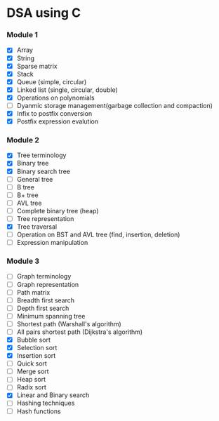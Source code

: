 # DSA using C

### Module 1

- [x] Array
- [x] String
- [x] Sparse matrix
- [x] Stack
- [x] Queue (simple, circular)
- [x] Linked list (single, circular, double)
- [x] Operations on polynomials
- [ ] Dyanmic storage management(garbage collection and compaction)
- [x] Infix to postfix conversion
- [x] Postfix expression evalution

### Module 2

- [x] Tree terminology
- [x] Binary tree
- [x] Binary search tree
- [ ] General tree
- [ ] B tree
- [ ] B+ tree
- [ ] AVL tree
- [ ] Complete binary tree (heap)
- [ ] Tree representation
- [x] Tree traversal
- [ ] Operation on BST and AVL tree (find, insertion, deletion)
- [ ] Expression manipulation

### Module 3

- [ ] Graph terminology
- [ ] Graph representation
- [ ] Path matrix
- [ ] Breadth first search
- [ ] Depth first search
- [ ] Minimum spanning tree
- [ ] Shortest path (Warshall's algorithm)
- [ ] All pairs shortest path (Dijkstra's algorithm)
- [x] Bubble sort
- [x] Selection sort
- [x] Insertion sort
- [ ] Quick sort
- [ ] Merge sort
- [ ] Heap sort
- [ ] Radix sort
- [x] Linear and Binary search
- [ ] Hashing techniques
- [ ] Hash functions